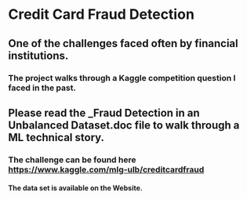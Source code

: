 # Credit Card Fraud Detection
## One of the challenges faced often by financial institutions.
### The project walks through a Kaggle competition question I faced in the past. 
## Please read the _Fraud Detection in an Unbalanced Dataset.doc file to walk through a ML technical story.
### The challenge can be found here  https://www.kaggle.com/mlg-ulb/creditcardfraud

#### The data set is available on the Website.


